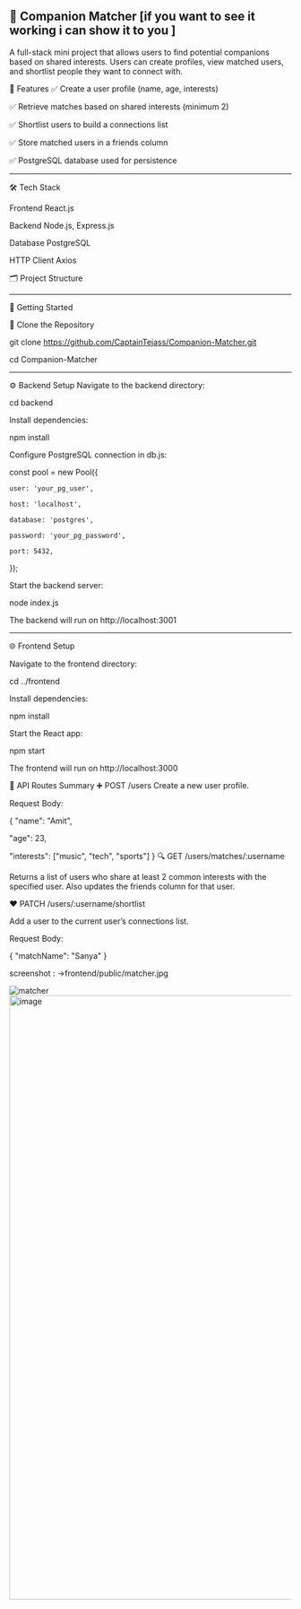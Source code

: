 ## 👥 Companion Matcher [if you want to see it working i can show it to you ] ##

A full-stack mini project that allows users to find potential companions based on shared interests. Users can create profiles, view matched users, and shortlist people they want to connect with.

📌 Features
✅ Create a user profile (name, age, interests)

✅ Retrieve matches based on shared interests (minimum 2)

✅ Shortlist users to build a connections list

✅ Store matched users in a friends column

✅ PostgreSQL database used for persistence

----

🛠 Tech Stack

Frontend	React.js

Backend	Node.js, Express.js

Database	PostgreSQL

HTTP Client	Axios

🗂️ Project Structure

-----

🚀 Getting Started

📁 Clone the Repository

git clone https://github.com/CaptainTejass/Companion-Matcher.git

cd Companion-Matcher

----

⚙️ Backend Setup
Navigate to the backend directory:


cd backend

Install dependencies:

npm install

Configure PostgreSQL connection in db.js:


const pool = new Pool({

    user: 'your_pg_user',
  
    host: 'localhost',
  
    database: 'postgres',
  
    password: 'your_pg_password',
  
    port: 5432,
});

Start the backend server:

node index.js

The backend will run on http://localhost:3001

----

🌐 Frontend Setup

Navigate to the frontend directory:


cd ../frontend

Install dependencies:


npm install

Start the React app:

npm start

The frontend will run on http://localhost:3000

🧪 API Routes Summary
➕ POST /users
Create a new user profile.

Request Body:


{
   "name": "Amit",
  
   "age": 23,
  
   "interests": ["music", "tech", "sports"]
}
🔍 GET /users/matches/:username

Returns a list of users who share at least 2 common interests with the specified user. Also updates the friends column for that user.

❤️ PATCH /users/:username/shortlist

Add a user to the current user’s connections list.

Request Body:

{
  "matchName": "Sanya"
}

screenshot : 
->frontend/public/matcher.jpg

![matcher](https://github.com/user-attachments/assets/fcad2644-2c39-4431-b066-04b3c087b061)
<img width="1919" height="1078" alt="image" src="https://github.com/user-attachments/assets/9a599678-33ec-448c-a094-55ae3c71274e" />



